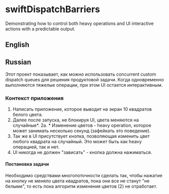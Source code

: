 # swiftDispatchBarriers
Demonstrating how to control both heavy operations and UI interactive actions with a predictable output.

## English

## Russian
Этот проект показывает, как можно использовать concurrent custom dispatch queues для решения продуктовой задачи.
Когда одновременно выполняются тяжелые операции, при этом UI остается интерактивным.

### Контекст приложения

1. Написать приложение, которое выводит на экран 10 квадратов белого цвета.
2. Далее после запуска, не блокируя UI, цвета меняются на случайные*.
2а. * Изменение цветов - heavy operation, которое может занимать несколько секунд (зафейкать это поведение).
3. Так же в UI присутствует кнопка, позволяющая изменить цвет любого квадрата на случайный. Это может быть как heavy операцией, так и нет.
4. UI никогда не должен "зависать" - кнопка должна нажиматься.

#### Постановка задачи
Необходимо средствами многопоточности сделать так, чтобы нажатие на кнопку не меняло цвета квадратов, пока они все не станут "не белыми", то есть пока алгоритм изменения цветов (2) не отработает.
